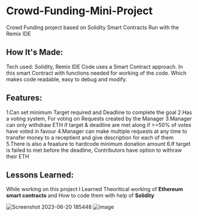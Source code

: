 # Crowd-Funding-Mini-Project
Crowd Funding project based on Solidity Smart Contracts
Run with the Remix IDE  

## **How It's Made:**
Tech used: Solidity, Remix IDE
Code uses a Smart Contract approach.
In this smart Contract with functions needed for working of the code. Which makes code readable, easy to debug and modify.


## **Features:**
1.Can set minimum Target required and Deadline to complete the goal
2.Has a voting system, For voting on Requests created by the Manager
3.Manager can only withdraw ETH if target & deadline are met along if >=50% of votes have voted in favour
4.Manager can make multiple requests at any time to transfer money to a receptient and give description for each of them
5.There is also a feaature to hardcode minimum donation amount
6.If target is failed to met before the deadline, Contributors have option to withraw their ETH

## **Lessons Learned:**
While working on this project I Learned Theoritical working of **Ethereum smart contracts** and How to code them with help of **Solidity**

![Screenshot 2023-06-20 185448](https://github.com/kev0-4/Crowd-Funding-Mini-Project/assets/110706642/24972446-3d93-4747-8a3c-36a968dde74e)
![image](https://github.com/kev0-4/Crowd-Funding-Mini-Project/assets/110706642/f1dd94b9-1605-423e-a02d-8035d23c34c2)

